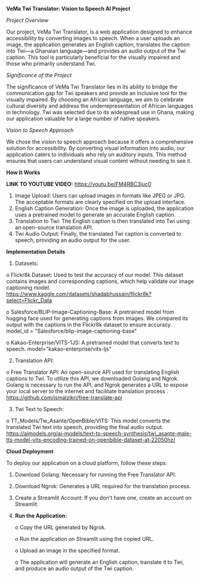**VeMa Twi Translator: Vision to Speech AI Project**

*Project Overview*

Our project, VeMa Twi Translator, is a web application designed to enhance accessibility by converting images to speech. When a user uploads an image, the application generates an English caption, translates the caption into Twi—a Ghanaian language—and provides an audio output of the Twi caption. This tool is particularly beneficial for the visually impaired and those who primarily understand Twi.


*Significance of the Project*

The significance of VeMa Twi Translator lies in its ability to bridge the communication gap for Twi speakers and provide an inclusive tool for the visually impaired. By choosing an African language, we aim to celebrate cultural diversity and address the underrepresentation of African languages in technology. Twi was selected due to its widespread use in Ghana, making our application valuable for a large number of native speakers.


*Vision to Speech Approach*

We chose the vision to speech approach because it offers a comprehensive solution for accessibility. By converting visual information into audio, our application caters to individuals who rely on auditory inputs. This method ensures that users can understand visual content without needing to see it.


**How It Works** 

**LINK TO YOUTUBE VIDEO:** https://youtu.be/FM4RBC3juc0

1.	Image Upload: Users can upload images in formats like JPEG or JPG. The acceptable formats are clearly specified on the upload interface.
2.	English Caption Generation: Once the image is uploaded, the application uses a pretrained model to generate an accurate English caption.
3.	Translation to Twi: The English caption is then translated into Twi using an open-source translation API.
4.	Twi Audio Output: Finally, the translated Twi caption is converted to speech, providing an audio output for the user.

   
**Implementation Details**

1.	Datasets:
   
o	Flickr8k Dataset: Used to test the accuracy of our model. This dataset contains images and corresponding captions, which help validate our image captioning model. https://www.kaggle.com/datasets/shadabhussain/flickr8k?select=Flickr_Data

o	Salesforce/BLIP-Image-Captioning-Base: A pretrained model from hugging face used for generating captions from images. We compared its output with the captions in the Flickr8k dataset to ensure accuracy. model_id = "Salesforce/blip-image-captioning-base"

o	Kakao-Enterprise/VITS-1JS: A pretrained model that converts text to speech. model="kakao-enterprise/vits-ljs"

2.	Translation API:

o	Free Translator API: An open-source API used for translating English captions to Twi. To utilize this API, we downloaded Golang and Ngrok. Golang is necessary to run the API, and Ngrok generates a URL to expose your local server to the internet and facilitate translation process . https://github.com/ismalzikri/free-translate-api

3.	Twi Text to Speech:

o	TT_Models/Tw_Asante/OpenBible/VITS: This model converts the translated Twi text into speech, providing the final audio output. https://aimodels.org/ai-models/text-to-speech-synthesis/twi_asante-male-tts-model-vits-encoding-trained-on-openbible-dataset-at-22050hz/

**Cloud Deployment**

To deploy our application on a cloud platform, follow these steps:

1.	Download Golang: Necessary for running the Free Translator API.
2.	Download Ngrok: Generates a URL required for the translation process.
3.	Create a Streamlit Account: If you don't have one, create an account on Streamlit.
4.	**Run the Application:**

    o	Copy the URL generated by Ngrok.
    
    o	Run the application on Streamlit using the copied URL.
    
    o	Upload an image in the specified format.
    
    o	The application will generate an English caption, translate it to Twi, and produce an audio output of the Twi 
      caption.



